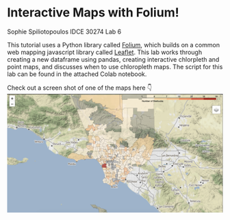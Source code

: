 # Interactive Maps with Folium!
Sophie Spiliotopoulos 
IDCE 30274 Lab 6

This tutorial uses a Python library called [Folium](https://python-visualization.github.io/folium/), which builds on a common web mapping javascript library called [Leaflet](https://leafletjs.com/).
This lab works through creating a new dataframe using pandas, creating interactive chlorpleth and point maps, and discusses when to use chloropleth maps. 
The script for this lab  can be found in the attached Colab notebook. 

Check out a screen shot of one of the maps here 👇
![Starbucks Map](images/starbucksinla.png)

